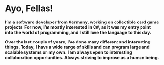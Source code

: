 # Ayo, Fellas!<b>
I’m a software developer from Germany, working on collectible card game projects. For now, I’m mostly interested in C#, as it was my entry point into the world of programming, and I still love the language to this day.

Over the last couple of years, I’ve done many different and interesting things. Today, I have a wide range of skills and can program large and scalable systems on my own. I am always open to interesting collaboration opportunities. Always striving to improve as a human being.


<!--
**mauricekoenig/mauricekoenig** is a ✨ _special_ ✨ repository because its `README.md` (this file) appears on your GitHub profile.

Here are some ideas to get you started:

- 🔭 I’m currently working on a TCG
- 🌱 I’m currently learning Linear Algebra & HLSL
- 👯 I’m looking to collaborate on ...
- 🤔 I’m looking for help with ...
- 💬 Ask me about ...
- 📫 How to reach me: ...
- 😄 Pronouns: ...
- ⚡ Fun fact: ...
-->
